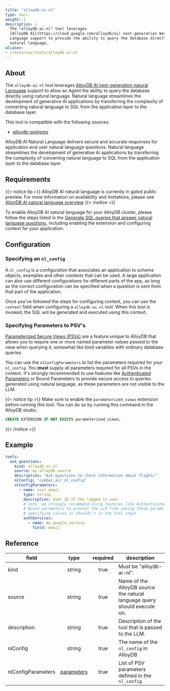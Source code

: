 ```yaml
---
title: "alloydb-ai-nl"
type: docs
weight: 1
description: >
  The "alloydb-ai-nl" tool leverages
  [AlloyDB AI](https://cloud.google.com/alloydb/ai) next-generation Natural
  Language support to provide the ability to query the database directly using
  natural language.
aliases:
- /resources/tools/alloydb-ai-nl
---
```


## About

The `alloydb-ai-nl` tool leverages [AlloyDB AI next-generation natural
Language][alloydb-ai-nl-overview] support to allow an Agent the ability to query
the database directly using natural language. Natural language streamlines the
development of generative AI applications by transferring the complexity of
converting natural language to SQL from the application layer to the database
layer.

This tool is compatible with the following sources:

- [alloydb-postgres](../../sources/alloydb-pg.md)

AlloyDB AI Natural Language delivers secure and accurate responses for
application end user natural language questions. Natural language streamlines
the development of generative AI applications by transferring the complexity
of converting natural language to SQL from the application layer to the
database layer.

## Requirements

{{< notice tip >}} AlloyDB AI natural language is currently in gated public
preview. For more information on availability and limitations, please see
[AlloyDB AI natural language overview](https://cloud.google.com/alloydb/docs/ai/natural-language-overview)
{{< /notice >}}

To enable AlloyDB AI natural language for your AlloyDB cluster, please follow
the steps listed in the [Generate SQL queries that answer natural language
questions][alloydb-ai-gen-nl], including enabling the extension and configuring
context for your application.

[alloydb-ai-nl-overview]: https://cloud.google.com/alloydb/docs/ai/natural-language-overview
[alloydb-ai-gen-nl]: https://cloud.google.com/alloydb/docs/ai/generate-sql-queries-natural-language

## Configuration

### Specifying an `nl_config`

A `nl_config` is a configuration that associates an application to schema
objects, examples and other contexts that can be used. A large application can
also use different configurations for different parts of the app, as long as the
correct configuration can be specified when a question is sent from that part of
the application.

Once you've followed the steps for configuring context, you can use the
`context` field when configuring a `alloydb-ai-nl` tool. When this tool is
invoked, the SQL will be generated and executed using this context.

### Specifying Parameters to PSV's

[Parameterized Secure Views (PSVs)][alloydb-psv] are a feature unique to AlloyDB
that allows you to require one or more named parameter values passed
to the view when querying it, somewhat like bind variables with ordinary
database queries.

You can use the `nlConfigParameters` to list the parameters required for your
`nl_config`. You **must** supply all parameters required for all PSVs in the
context. It's strongly recommended to use features like [Authenticated
Parameters](../#array-parameters) or Bound Parameters to provide secure
access to queries generated using natural language, as these parameters are not
visible to the LLM.

[alloydb-psv]: https://cloud.google.com/alloydb/docs/parameterized-secure-views-overview

{{< notice tip >}} Make sure to enable the `parameterized_views` extension before running this tool. You can do so by running this command in the AlloyDB studio:
```sql
CREATE EXTENSION IF NOT EXISTS parameterized_views;
```
{{< /notice >}}

## Example

```yaml
tools:
  ask_questions:
    kind: alloydb-ai-nl
    source: my-alloydb-source
    description: "Ask questions to check information about flights"
    nlConfig: "cymbal_air_nl_config"
    nlConfigParameters:
      - name: user_email
        type: string
        description: User ID of the logged in user.
        # note: we strongly recommend using features like Authenticated or
        # Bound parameters to prevent the LLM from seeing these params and
        # specifying values it shouldn't in the tool input
        authServices:
          - name: my_google_service
            field: email
```
## Reference

| **field**          |                  **type**                  | **required** | **description**                                                          |
|--------------------|:------------------------------------------:|:------------:|--------------------------------------------------------------------------|
| kind               |                   string                   |     true     | Must be "alloydb-ai-nl".                                                 |
| source             |                   string                   |     true     | Name of the AlloyDB source the natural language query should execute on. |
| description        |                   string                   |     true     | Description of the tool that is passed to the LLM.                       |
| nlConfig           |                   string                   |     true     | The name of the  `nl_config` in AlloyDB                                  |
| nlConfigParameters | [parameters](../#specifying-parameters) |     true     | List of PSV parameters defined in the `nl_config`                        |
